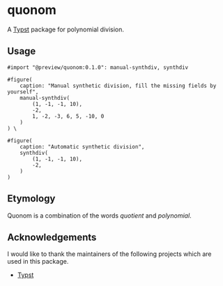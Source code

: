 # quonom

A [Typst](https://typst.app/) package for polynomial division.



## Usage

```typ
#import "@preview/quonom:0.1.0": manual-synthdiv, synthdiv

#figure(
	caption: "Manual synthetic division, fill the missing fields by yourself",
	manual-synthdiv(
		(1, -1, -1, 10),
		-2,
		1, -2, -3, 6, 5, -10, 0
	)
) \

#figure(
	caption: "Automatic synthetic division",
	synthdiv(
		(1, -1, -1, 10),
		-2,
	)
)
```



## Etymology

Quonom is a combination of the words *quotient* and *polynomial*.



## Acknowledgements

I would like to thank the maintainers of the following projects which are used in this package.

- [Typst](https://typst.app/)
